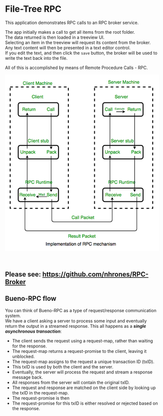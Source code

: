 # File-Tree RPC

This application demonstrates RPC calls to an RPC broker service.    

The app initially makes a call to get all items from the root folder.    
The data returned is then loaded in a treeview UI.    
Selecting an item in the treeview will request its content from the broker.    
Any text content will then be presented in a text editor control.    
If you edit the text, and then click the `save` button, the broker will be used to write the text back into the file.    

All of this is accomplished by means of Remote Procedure Calls - RPC.  

![Alt text](RPC.png)

<br/>

## Please see: https://github.com/nhrones/RPC-Broker

## Bueno-RPC flow
You can think of Bueno-RPC as a type of request/response communication system.    
We have a client asking a server to process some input and eventually return the output in a streamed response. This all happens as a **_single asynchronous transaction_**:    
  - The client sends the request using a request-map, rather than waiting for the response. 
  - The request-map returns a request-promise to the client, leaving it unblocked.    
  - The request-map assigns to the request a unique transaction ID (txID). 
  - This txID is used by both the client and the server.    
  - Eventually, the server will process the request and stream a response message back.
  - All responses from the server will contain the original txID. 
  - The request and response are matched on the client side by looking up the txID in the request-map.
  - The request-promise is then
  - The request-promise for this txID is either resolved or rejected based on the response. 